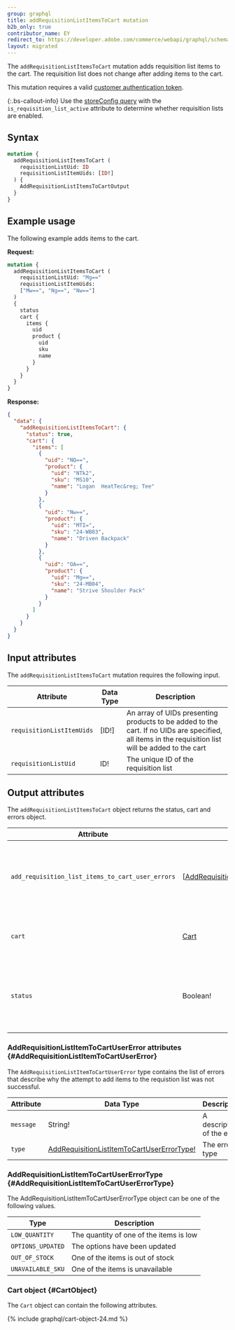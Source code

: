 ```yaml
---
group: graphql
title: addRequisitionListItemsToCart mutation
b2b_only: true
contributor_name: EY
redirect_to: https://developer.adobe.com/commerce/webapi/graphql/schema/b2b/requisition-list/mutations/add-items-to-cart/
layout: migrated
---
```

The `addRequisitionListItemsToCart` mutation adds requisition list items to the cart. The requisition list does not change after adding items to the cart.

This mutation requires a valid [customer authentication token]({{page.baseurl}}/graphql/mutations/generate-customer-token.html).

{:.bs-callout-info}
Use the [storeConfig query]({{page.baseurl}}/graphql/queries/store-config.html) with the `is_requisition_list_active` attribute to determine whether requisition lists are enabled.

## Syntax

```graphql
mutation {
  addRequisitionListItemsToCart (
    requisitionListUid: ID
    requisitionListItemUids: [ID!]
  ) {
    AddRequisitionListItemsToCartOutput
  }
}
```

## Example usage

The following example adds items to the cart.

**Request:**

```graphql
mutation {
  addRequisitionListItemsToCart (
    requisitionListUid: "Mg=="
    requisitionListItemUids:
    ["Mw==", "Ng==", "Nw=="]
  )
  {
    status
    cart {
      items {
        uid
        product {
          uid
          sku
          name
        }
      }
    }
  }
}
```

**Response:**

``` json
{
  "data": {
    "addRequisitionListItemsToCart": {
      "status": true,
      "cart": {
        "items": [
          {
            "uid": "NQ==",
            "product": {
              "uid": "NTk2",
              "sku": "MS10",
              "name": "Logan  HeatTec&reg; Tee"
            }
          },
          {
            "uid": "Nw==",
            "product": {
              "uid": "MTI=",
              "sku": "24-WB03",
              "name": "Driven Backpack"
            }
          },
          {
            "uid": "OA==",
            "product": {
              "uid": "Mg==",
              "sku": "24-MB04",
              "name": "Strive Shoulder Pack"
            }
          }
        ]
      }
    }
  }
}
```

## Input attributes

The `addRequisitionListItemsToCart` mutation requires the following input.

Attribute |  Data Type | Description
--- | --- | ---
`requisitionListItemUids`| [ID!] | An array of UIDs presenting products to be added to the cart. If no UIDs are specified, all items in the requisition list will be added to the cart
`requisitionListUid`| ID! | The unique ID of the requisition list

## Output attributes

The `addRequisitionListItemsToCart` object returns the status, cart and errors object.

Attribute |  Data Type | Description
--- | --- | ---
`add_requisition_list_items_to_cart_user_errors` | [[AddRequisitionListItemToCartUserError!](#AddRequisitionListItemToCartUserError)] | Indicates why the attempt to add items to the requisition list was not successful
`cart` | [Cart](#CartObject) | The cart after adding requisition list items
`status` | Boolean! | Indicates whether the attempt to add items to the requisition list was successful

### AddRequisitionListItemToCartUserError attributes {#AddRequisitionListItemToCartUserError}

The `AddRequisitionListItemToCartUserError` type contains the list of errors that describe why the attempt to add items to the requistion list was not successful.

Attribute |  Data Type | Description
--- | --- | ---
`message` | String! | A description of the error
`type` | [AddRequisitionListItemToCartUserErrorType!](#AddRequisitionListItemToCartUserErrorType) | The error type

### AddRequisitionListItemToCartUserErrorType {#AddRequisitionListItemToCartUserErrorType}

The AddRequisitionListItemToCartUserErrorType object can be one of the following values.

Type | Description
--- | ---
`LOW_QUANTITY` | The quantity of one of the items is low
`OPTIONS_UPDATED` | The options have been updated
`OUT_OF_STOCK` | One of the items is out of stock
`UNAVAILABLE_SKU` | One of the items is unavailable

### Cart object {#CartObject}

The `Cart` object can contain the following attributes.

{% include graphql/cart-object-24.md %}
